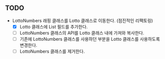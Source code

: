 ## TODO
- LottoNumbers 래핑 클래스를 Lotto 클래스로 이동한다. (점진적인 리팩토링)
  - [x] Lotto 클래스에 List<LottoNumber> 필드를 추가한다. 
  - [ ] LottoNumbers 클래스의 API를 Lotto 클래스 내에 가져와 복사한다. 
  - [ ] 기존에 LottoNumbers 클래스를 사용하던 부분을 Lotto 클래스를 사용하도록 변경한다. 
  - [ ] LottoNumbers 클래스를 제거한다. 